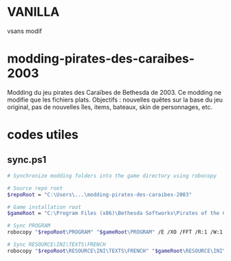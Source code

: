 # VANILLA
vsans modif

# modding-pirates-des-caraibes-2003
Modding du jeu pirates des Caraïbes de Bethesda de 2003. Ce modding ne modifie que les fichiers plats. Objectifs : nouvelles quêtes sur la base du jeu original, pas de nouvelles îles, items, bateaux, skin de personnages, etc.

# codes utiles

## sync.ps1
```bash
# Synchronize modding folders into the game directory using robocopy

# Source repo root
$repoRoot = "C:\Users\...\modding-pirates-des-caraibes-2003"

# Game installation root
$gameRoot = "C:\Program Files (x86)\Bethesda Softworks\Pirates of the Caribbean"

# Sync PROGRAM
robocopy "$repoRoot\PROGRAM" "$gameRoot\PROGRAM" /E /XO /FFT /R:1 /W:1

# Sync RESOURCE\INI\TEXTS\FRENCH
robocopy "$repoRoot\RESOURCE\INI\TEXTS\FRENCH" "$gameRoot\RESOURCE\INI\TEXTS\FRENCH" /E /XO /FFT /R:1 /W:1

```